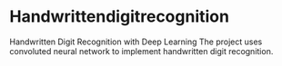 # Handwrittendigitrecognition
Handwritten Digit Recognition with Deep Learning
The project uses convoluted neural network to implement handwritten digit recognition.
